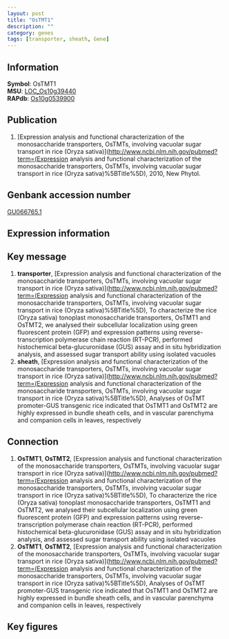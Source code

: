 ```yaml
---
layout: post
title: "OsTMT1"
description: ""
category: genes
tags: [transporter, sheath, Gene]
---
```


## Information
__Symbol__: OsTMT1  
__MSU__: [LOC_Os10g39440](http://rice.plantbiology.msu.edu/cgi-bin/ORF_infopage.cgi?orf=LOC_Os10g39440)  
__RAPdb__: [Os10g0539900](http://rapdb.dna.affrc.go.jp/viewer/gbrowse_details/irgsp1?name=Os10g0539900)  

## Publication
1. [Expression analysis and functional characterization of the monosaccharide transporters, OsTMTs, involving vacuolar sugar transport in rice (Oryza sativa)](http://www.ncbi.nlm.nih.gov/pubmed?term=(Expression analysis and functional characterization of the monosaccharide transporters, OsTMTs, involving vacuolar sugar transport in rice (Oryza sativa)%5BTitle%5D), 2010, New Phytol.

## Genbank accession number
[GU066765.1](http://www.ncbi.nlm.nih.gov/nuccore/GU066765.1)

## Expression information

## Key message
1. __transporter__, [Expression analysis and functional characterization of the monosaccharide transporters, OsTMTs, involving vacuolar sugar transport in rice (Oryza sativa)](http://www.ncbi.nlm.nih.gov/pubmed?term=(Expression analysis and functional characterization of the monosaccharide transporters, OsTMTs, involving vacuolar sugar transport in rice (Oryza sativa)%5BTitle%5D),  To characterize the rice (Oryza sativa) tonoplast monosaccharide transporters, OsTMT1 and OsTMT2, we analysed their subcellular localization using green fluorescent protein (GFP) and expression patterns using reverse-transcription polymerase chain reaction (RT-PCR), performed histochemical beta-glucuronidase (GUS) assay and in situ hybridization analysis, and assessed sugar transport ability using isolated vacuoles
2. __sheath__, [Expression analysis and functional characterization of the monosaccharide transporters, OsTMTs, involving vacuolar sugar transport in rice (Oryza sativa)](http://www.ncbi.nlm.nih.gov/pubmed?term=(Expression analysis and functional characterization of the monosaccharide transporters, OsTMTs, involving vacuolar sugar transport in rice (Oryza sativa)%5BTitle%5D),  Analyses of OsTMT promoter-GUS transgenic rice indicated that OsTMT1 and OsTMT2 are highly expressed in bundle sheath cells, and in vascular parenchyma and companion cells in leaves, respectively

## Connection
1. __OsTMT1__, __OsTMT2__, [Expression analysis and functional characterization of the monosaccharide transporters, OsTMTs, involving vacuolar sugar transport in rice (Oryza sativa)](http://www.ncbi.nlm.nih.gov/pubmed?term=(Expression analysis and functional characterization of the monosaccharide transporters, OsTMTs, involving vacuolar sugar transport in rice (Oryza sativa)%5BTitle%5D),  To characterize the rice (Oryza sativa) tonoplast monosaccharide transporters, OsTMT1 and OsTMT2, we analysed their subcellular localization using green fluorescent protein (GFP) and expression patterns using reverse-transcription polymerase chain reaction (RT-PCR), performed histochemical beta-glucuronidase (GUS) assay and in situ hybridization analysis, and assessed sugar transport ability using isolated vacuoles
2. __OsTMT1__, __OsTMT2__, [Expression analysis and functional characterization of the monosaccharide transporters, OsTMTs, involving vacuolar sugar transport in rice (Oryza sativa)](http://www.ncbi.nlm.nih.gov/pubmed?term=(Expression analysis and functional characterization of the monosaccharide transporters, OsTMTs, involving vacuolar sugar transport in rice (Oryza sativa)%5BTitle%5D),  Analyses of OsTMT promoter-GUS transgenic rice indicated that OsTMT1 and OsTMT2 are highly expressed in bundle sheath cells, and in vascular parenchyma and companion cells in leaves, respectively

## Key figures


